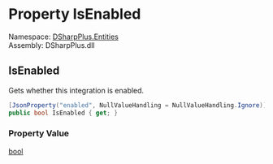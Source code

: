 # Property IsEnabled

Namespace: [DSharpPlus.Entities](DSharpPlus.Entities.md)  
Assembly: DSharpPlus.dll

## <a id="DSharpPlus_Entities_DiscordIntegration_IsEnabled"></a>IsEnabled

Gets whether this integration is enabled.

```csharp
[JsonProperty("enabled", NullValueHandling = NullValueHandling.Ignore)]
public bool IsEnabled { get; }
```

### Property Value

[bool](https://learn.microsoft.com/dotnet/api/system.boolean)

